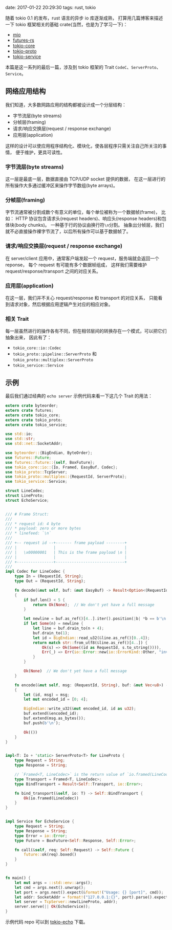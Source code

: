 date: 2017-01-22 20:29:30
tags: rust, tokio


随着 tokio 0.1 的发布，rust 语言的异步 io 库逐渐成熟，
打算用几篇博客来描述一下 tokio 框架相关的基础 crate(当然，也是为了学习一下)：

* [mio][]
* [futures-rs][]
* [tokio-core][]
* [tokio-proto][]
* [tokio-service][]

[mio]: https://github.com/carllerche/mio
[futures-rs]: https://github.com/alexcrichton/futures-rs
[tokio-core]: https://github.com/tokio-rs/tokio-core
[tokio-proto]: https://github.com/tokio-rs/tokio-proto
[tokio-service]: https://github.com/tokio-rs/tokio-service

本篇是这一系列的最后一篇，涉及到 tokio 框架的 Trait `CodeC`、`ServerProto`、`Service`。


## 网络应用结构

我们知道，大多数网路应用的结构都被设计成一个分层结构：

* 字节流层(byte streams)
* 分帧层(framing)
* 请求/响应交换层(request / response exchange)
* 应用层(application)

这样的设计可以使应用程序结构化、模块化，使各层程序只需关注自己所关注的事情，
便于维护，更具可读性。


### 字节流层(byte streams)

这一层是最底一层，数据直接由 TCP/UDP socket 提供的数据，
在这一层进行的所有操作大多通过缓冲区来操作字节数组(byte arrays)。


### 分帧层(framing)

字节流通常被分割成数个有意义的单位，每个单位被称为一个数据帧(frame)，
比如：
HTTP 协议包含请求头(request headers)、响应头(response headers)和包体块(body chunks)。
一种基于行的协议由换行符`\n`分割。
抽象出分帧层，我们就不必直接操作裸字节流了，以后所有操作可以基于数据帧了。


### 请求/响应交换层(request / response exchange)

在 server/client 应用中，通常客户端发起一个 request，服务端就会返回一个 reponse，
每个 request 有可能有多个数据帧组成，
这样我们需要维护 request/response/transport 之间的对应关系。


### 应用层(application)

在这一层，我们并不关心 request/response 和 transport 的对应关系，
只能看到请求对象，然后根据应用逻辑产生对应的相应对象。


### 相关 Trait

每一层虽然进行的操作各有不同，但在相邻层间的转换存在一个模式，可以把它们抽象出来，
因此有了：

* `tokio_core::io::Codec`
* `tokio_proto::pipeline::ServerProto` 和 `tokio_proto::multiplex::ServerProto`
* `tokio_service::Service`


## 示例

最后我们通过经典的 `echo server` 示例代码来看一下这几个 Trait 的用法：

```rust
extern crate byteorder;
extern crate futures;
extern crate tokio_core;
extern crate tokio_proto;
extern crate tokio_service;

use std::io;
use std::str;
use std::net::SocketAddr;

use byteorder::{BigEndian, ByteOrder};
use futures::Future;
use futures::future::{self, BoxFuture};
use tokio_core::io::{Io, Framed, EasyBuf, Codec};
use tokio_proto::TcpServer;
use tokio_proto::multiplex::{RequestId, ServerProto};
use tokio_service::Service;

struct LineCodec;
struct LineProto;
struct EchoService;


/// # Frame Struct:
///
/// * request id: 4 byte
/// * payload: zero or more bytes
/// * linefeed: `\n`
///
/// +-- request id --+------- frame payload --------+
/// |                |                              |
/// |   \x00000001   | This is the frame payload \n |
/// |                |                              |
/// +----------------+------------------------------+
///
impl Codec for LineCodec {
    type In = (RequestId, String);
    type Out = (RequestId, String);

    fn decode(&mut self, buf: &mut EasyBuf) -> Result<Option<(RequestId, String)>, io::Error>
    {
        if buf.len() < 5 {
            return Ok(None);  // We don't yet have a full message
        }

        let newline = buf.as_ref()[4..].iter().position(|b| *b == b'\n');
        if let Some(n) = newline {
            let line = buf.drain_to(n + 4);
            buf.drain_to(1);
            let id = BigEndian::read_u32(&line.as_ref()[0..4]);
            return match str::from_utf8(&line.as_ref()[4..]) {
                Ok(s) => Ok(Some((id as RequestId, s.to_string()))),
                Err(_) => Err(io::Error::new(io::ErrorKind::Other, "invalid string")),
            }
        }

        Ok(None)  // We don't yet have a full message
    }

    fn encode(&mut self, msg: (RequestId, String), buf: &mut Vec<u8>) -> io::Result<()>
    {
        let (id, msg) = msg;
        let mut encoded_id = [0; 4];

        BigEndian::write_u32(&mut encoded_id, id as u32);
        buf.extend(&encoded_id);
        buf.extend(msg.as_bytes());
        buf.push(b'\n');

        Ok(())
    }
}


impl<T: Io + 'static> ServerProto<T> for LineProto {
    type Request = String;
    type Response = String;

    // `Framed<T, LineCodec>` is the return value of `io.framed(LineCodec)`
    type Transport = Framed<T, LineCodec>;
    type BindTransport = Result<Self::Transport, io::Error>;

    fn bind_transport(&self, io: T) -> Self::BindTransport {
        Ok(io.framed(LineCodec))
    }
}


impl Service for EchoService {
    type Request = String;
    type Response = String;
    type Error = io::Error;
    type Future = BoxFuture<Self::Response, Self::Error>;

    fn call(&self, req: Self::Request) -> Self::Future {
        future::ok(req).boxed()
    }
}


fn main() {
    let mut args = ::std::env::args();
    let cmd = args.next().unwrap();
    let port = args.next().expect(&format!("Usage: {} [port]", cmd));
    let addr: SocketAddr = format!("127.0.0.1:{}", port).parse().expect("argument format error: port");
    let server = TcpServer::new(LineProto, addr);
    server.serve(|| Ok(EchoService));
}
```

示例代码 repo 可以到 [tokio-echo](https://github.com/FuGangqiang/example/tree/master/tokio-echo) 下载。
